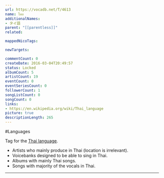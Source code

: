 ```yaml
---
url: https://vocadb.net/T/4613
name: ไทย
additionalNames: 
- タイ語
parent: "[[parentless]]"
related:

mappedNicoTags:

newTargets:

commentCount: 0
createDate: 2016-03-04T20:49:57
status: Locked
albumCount: 5
artistCount: 19
eventCount: 0
eventSeriesCount: 0
followerCount: 1
songListCount: 0
songCount: 0
links: 
- https://en.wikipedia.org/wiki/Thai_language
picture: true
descriptionLength: 265
---
```


#Languages

Tag for the [Thai language](https://en.wikipedia.org/wiki/Thai_language).

- Artists who mainly produce in Thai (location is irrelevant).
- Voicebanks designed to be able to sing in Thai.
- Albums with mainly Thai songs.
- Songs with majority of the vocals in Thai.

---

